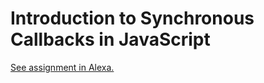 # Introduction to Synchronous Callbacks in JavaScript
[See assignment in Alexa.](https://alexa.bitmaker.co/wdi/may-2017/assignments/2603/latest)

